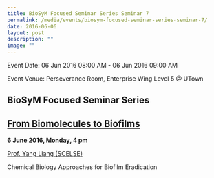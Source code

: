 ```yaml
---
title: BioSyM Focused Seminar Series Seminar 7
permalink: /media/events/biosym-focused-seminar-series-seminar-7/
date: 2016-06-06
layout: post
description: ""
image: ""
---
```


Event Date: 06 Jun 2016 08:00 AM - 06 Jun 2016 09:00 AM

Event Venue: Perseverance Room, Enterprise Wing Level 5 @ UTown

BioSyM Focused Seminar Series 
------------------------------

[From Biomolecules to Biofilms](http://web.mit.edu/smart/research/biosym/Biomolecules%20to%20biofilms.pdf)
----------------------------------------------------------------------------------------------------------

**6 June 2016, Monday, 4 pm**

[Prof. Yang Liang (SCELSE)](http://web.mit.edu/smart/research/biosym/Prof.%20Yang%20Liang.pdf)

[](http://web.mit.edu/smart/research/biosym/Prof.%20Yang%20Liang.pdf)

Chemical Biology Approaches for Biofilm Eradication